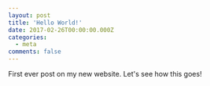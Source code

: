 ```yaml
---
layout: post
title: 'Hello World!'
date: 2017-02-26T00:00:00.000Z
categories:
  - meta
comments: false
---
```


First ever post on my new website. Let's see how this goes!
